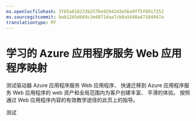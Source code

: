 ```yaml
---
ms.openlocfilehash: 3f65a816233b257be92942d3e5ba9ff5f8917252
ms.sourcegitcommit: bab1265d669c3e6871daa7cb8a5640a47104947a
translationtype: MT
---
```

<properties 
    pageTitle="学习的 Azure 应用程序服务 Web 应用程序映射" 
    description="通过转从 0 到 60 上的 Azure 应用程序服务 Web 应用程序所需的所有资源中获得的直观图。" 
    services="app-service\web" 
    documentationCenter="" 
    authors="cephalin" 
    manager="wpickett" 
    editor=""/>

<tags 
    ms.service="app-service-web" 
    ms.devlang="na" 
    ms.topic="article" 
    ms.tgt_pltfrm="na" 
    ms.workload="web" 
    ms.date="07/07/2015" 
    ms.author="cephalin"/>


# 学习的 Azure 应用程序服务 Web 应用程序映射
测试驱动器 Azure 应用程序服务 Web 应用程序、 快速迁移到 Azure 应用程序服务 Web 应用程序的 web 资产和全局范围内为客户创建丰富、 平滑的体验。 按照通过 Web 应用程序内容的有效教学途径的此页上的指导。 

<object type="image/svg+xml" data="https://sidneyhcontent.blob.core.windows.net/documentation/websites-learning-map.svg" width="100%" height="100%">
</object>
 
测试
